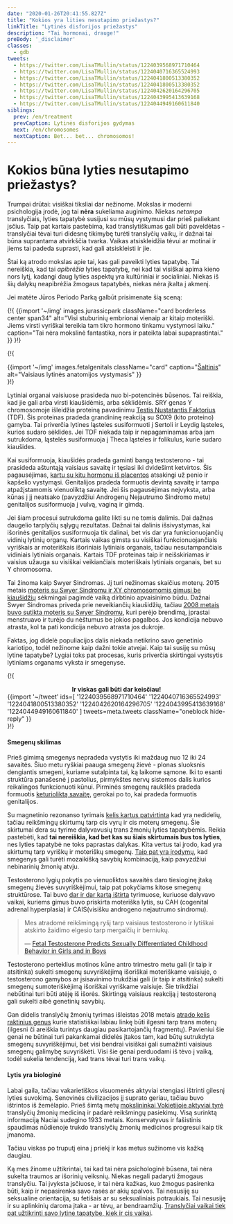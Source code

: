```yaml
---
date: "2020-01-26T20:41:55.827Z"
title: "Kokios yra lities nesutapimo priežastys?"
linkTitle: "Lytinės disforijos priežastys"
description: "Tai hormonai, drauge!"
preBody: '_disclaimer'
classes:
  - gdb
tweets:
  - https://twitter.com/LisaTMullin/status/1224039568971710464
  - https://twitter.com/LisaTMullin/status/1224040716365524993
  - https://twitter.com/LisaTMullin/status/1224041800513380352
  - https://twitter.com/LisaTMullin/status/1224041800513380352
  - https://twitter.com/LisaTMullin/status/1224042620164296705
  - https://twitter.com/LisaTMullin/status/1224043995413639168
  - https://twitter.com/LisaTMullin/status/1224044949160611840
siblings:
  prev: /en/treatment
  prevCaption: Lytinės disforijos gydymas
  next: /en/chromosomes
  nextCaption: Bet... bet... chromosomos!
---
```


# Kokios būna lyties nesutapimo priežastys?

Trumpai drūtai: visiškai tiksliai dar nežinome. Mokslas ir moderni psichologija įrodė, jog tai **nėra** sukeliama auginimo. Niekas *netampa* translyčiais, lyties tapatybė susijusi su mūsų vystymusi dar prieš paliekant įsčius. Taip pat kartais pastebima, kad translytiškumas gali būti paveldėtas - translyčiai tėvai turi didesnę tikimybę turėti translyčių vaikų, ir dažnai tai būna suprantama atvirkščia tvarka. Vaikas atsiskleidžia tėvui ar motinai ir jiems tai padeda suprasti, kad gali atsiskleisti ir jie.

Štai ką atrodo mokslas apie tai, kas gali paveikti lyties tapatybę. Tai nereiškia, kad tai *apibrėžia* lyties tapatybę, nei kad tai visiškai apima kieno nors lytį, kadangi daug lyties aspektų yra kultūriniai ir socialiniai. Niekas iš šių dalykų neapibrėžia žmogaus tapatybės, niekas nėra įkalta į akmenį.

Jei matėte Jūros Periodo Parką galbūt prisimenate šią sceną:

{!{
  {{import '~/img' images.jurassicpark
    className="card borderless center span34"
    alt="Visi stuburinių embrionai vienaip ar kitaip moteriški. Jiems virsti vyriškai tereikia tam tikro hormono tinkamu vystymosi laiku."
    caption="Tai nėra mokslinė fantastika, nors ir pateikta labai supaprastintai."
  }}
}!}

{!{
<div class="gutter flex flex-center print-span3">
  {{import '~/img' images.fetalgenitals
    className="card"
    caption="<a href=\"https://schoolbag.info/biology/concepts/188.html\">Šaltinis</a>"
    alt="Vaisiaus lytinės anatomijos vystymasis"
  }}
</div>
}!}

Lytiniai organai vaisiuose prasideda nuo bi-potencinės būsenos. Tai reiškia, kad jie gali arba virsti kiaušidėmis, arba sėklidėmis. SRY genas Y chromosomoje išleidžia proteiną pavadinimu [Testis Nustatantis Faktorius](https://en.wikipedia.org/wiki/Testis-determining_factor) (TDF). Šis proteinas pradeda grandininę reakciją su SOX9 (kito proteino) gamyba. Tai priverčia lytines ląsteles susiformuoti į Sertoli ir Leydig ląsteles, kurios sudaro sėklides. Jei TDF niekada taip ir nepagaminamas arba jam sutrukdoma, ląstelės susiformuoja į Theca ląsteles ir folikulus, kurie sudaro kiaušides.

Kai susiformuoja, kiaušidės pradeda gaminti bangą testosterono - tai prasideda aštuntąją vaisiaus savaitę ir tęsiasi iki dvidešimt ketvirtos. Šis pagausėjimas, [kartu su kitu hormonu iš placentos](https://www.sciencedaily.com/releases/2019/02/190214153053.htm) atsakingi už penio ir kapšelio vystymąsi. Genitalijos pradeda formuotis devintą savaitę ir tampa atpažįstamomis vienuoliktą savaitę. Jei šis pagausėjimas neįvyksta, arba kūnas į jį neatsako (pavyzdžiui Androgenų Nejautrumo Sindromo metu) genitalijos susiformuoja į vulvą, vaginą ir gimdą.

Jei šiam procesui sutrukdoma galite likti su ne tomis dalimis. Dai dažnas daugelio tarplyčių sąlygų rezultatas. Dažnai tai dalinis išsivystymas, kai išorinės genitalijos susiformuoja tik dalinai, bet vis dar yra funkcionuojančių vidinių lytinių organų. Kartais vaikas gimsta su visiškai funkcionuojančiais vyriškais ar moteriškais išoriniais lytiniais organais, tačiau nesutampančiais vidiniais lytiniais organais. Kartais TDF proteinas taip ir neišskiriamas ir vaisius užauga su visiškai veikiančiais moteriškais lytiniais organais, bet su Y chromosoma.

Tai žinoma kaip Swyer Sindromas. Jį turi nežinomas skaičius moterų. 2015 metais [moteris su Swyer Sindromu ir XY chromosomomis gimusi be kiaušidžių](https://www.independent.co.uk/news/science/mostly-male-woman-gives-birth-to-twins-in-medical-miracle-10033528.html) sėkmingai pagimdė vaiką dirbtinio apvaisinimo būdu. Dažnai Swyer Sindromas priveda prie neveikiančių kiaušidžių, tačiau [2008 metais buvo sutikta moteris su Swyer Sindromu](https://www.ncbi.nlm.nih.gov/pmc/articles/PMC2190741/), kuri perėjo brendimą, įprastai menstruavo ir turėjo du nėštumus be jokios pagalbos. Jos kondicija nebuvo atrasta, kol ta pati kondicija nebuvo atrasta jos dukroje.

Faktas, jog didelė populiacijos dalis niekada netikrino savo genetinio kariotipo, todėl nežinome kaip dažni tokie atvejai. Kaip tai susiję su mūsų lytine tapatybe? Lygiai toks pat procesas, kuris priverčia skirtingai vystsytis lytiniams organams vyksta ir smegenyse.

{!{
<div class="gutter">
  <strong style="display: block;text-align: center;">Ir viskas gali būti dar keisčiau!</strong>
  {{import '~/tweet' ids=[
    '1224039568971710464'
    '1224040716365524993'
    '1224041800513380352'
    '1224042620164296705'
    '1224043995413639168'
    '1224044949160611840'
  ] tweets=meta.tweets className="oneblock hide-reply" }}
</div>
}!}

#### Smegenų skilimas

Prieš gimimą smegenys nepradeda vystytis iki maždaug nuo 12 iki 24 savaitės. Šiuo metu ryškiai paauga smegenų žievė - plonas sluoksnis dengiantis smegeni, kuriame sutalpinta tai, ką laikome sąmone. Iki to esanti struktūra panašesnė į pastolius, pirmykštes nervų sistemos dalis kurios reikalingos funkcionuoti kūnui. Pirminės smegenų raukšlės pradeda formuotis [keturioliktą savaitę](https://www.ncbi.nlm.nih.gov/pmc/articles/PMC2989000/#Sec5title), gerokai po to, kai pradeda formuotis genitalijos.

Su magnetinio rezonanso tyrimais [kelis kartus patvirtinta](https://www.the-scientist.com/features/are-the-brains-of-transgender-people-different-from-those-of-cisgender-people-30027) kad yra nedidelių, tačiau reikšmingų skirtumų tarp cis vyrų ir cis moterų smegenų. Šie skirtumai dera su tyrime dalyvavusių trans žmonių lyties tapatybėmis. Reikia pastebėti, kad **tai nereiškia, kad bet kas su šiais skirtumais bus tos lyties**, nes lyties tapatybė ne toks paprastas dalykas. Kita vertus tai įrodo, kad yra skirtumų tarp vyriškų ir moteriškų smegenų. [Taip pat yra įrodymų](https://www.pnas.org/content/112/50/15468), kad smegenys gali turėti mozaikišką savybių kombinaciją, kaip pavyzdžiui nebinarinių žmonių atvju.

Testosterono lygių pokytis po vienuoliktos savaitės daro tiesioginę įtaką smegenų žievės suvyriškėjimui, taip pat pokyčiams kitose smegenų struktūrose. Tai buvo [dar ir dar kartą ištirta](https://www.ncbi.nlm.nih.gov/pmc/articles/PMC4350266/) tyrimuose, kuriuose dalyvavo vaikai, kuriems gimus buvo priskirta moteriška lytis, su CAH (cogenital adrenal hyperplasia) ir CAIS(visišku androgeno nejautrumo sindromu).

<blockquote class="cite"><p>Mes atradomė reikšmingą ryšį tarp vaisiaus testosterono ir lytiškai atskirto žaidimo elgesio tarp mergaičių ir berniukų.</p>&mdash; <a href="https://www.ncbi.nlm.nih.gov/pmc/articles/PMC2778233/">Fetal Testosterone Predicts Sexually Differentiated Childhood Behavior in Girls and in Boys</a></blockquote>

Testosterono perteklius motinos kūne antro trimestro metu gali (ir taip ir atsitinka) sukelti smegenų suvyriškėjimą išoriškai moteriškame vaisiuje, o testosterono gamybos ar įsisavinimo trukdžiai gali (ir taip ir atsitinka) sukelti smegenų sumoteriškėjimą išoriškai vyriškame vaisiuje. Šie trikdžiai nebūtinai turi būti atėję iš išorės. Skirtingą vaisiaus reakciją į testosteroną gali sukelti aibė genetinių savybių.

Gan didelis translyčių žmonių tyrimas išleistas 2018 metais [atrado kelis raktinius genus](https://academic.oup.com/jcem/article/104/2/390/5104458) kurie statistiškai labiau linkę būti ilgesni tarp trans moterų (ilgesni či areiškia turintys daugiau pasikartojančių fragmentų). Pavieniui šie genai ne būtinai turi pakankamai didelės įtakos tam, kad būtų sutrukdyta smegenų suvyriškėjimui, bet visi bendrai visiškai gali sumažinti vaisiaus smegenų galimybę suvyriškėti. Visi šie genai perduodami iš tėvo į vaiką, todėl sukelia tendenciją, kad trans tėvai turi trans vaikų.

#### Lytis yra biologinė

Labai gaila, tačiau vakarietiškos visuomenės aktyviai stengiasi ištrinti gilesnį lyties suvokimą. Senovinės civilizacijos jį suprato geriau, tačiau buvo ištrintos iš žemėlapio. Prieš šimtą metų [mokslininkai Vokietijoje aktyviai tyrė](https://en.wikipedia.org/wiki/Institut_f%C3%BCr_Sexualwissenschaft) translyčių žmonių mediciną ir padarė reikšmingų pasiekimų. Visą surinktą informaciją Naciai sudegino 1933 metais. Konservatyvus ir fašistinis spaudimas nūdienoje trukdo translyčių žmonių medicinos progresui kaip tik įmanoma.

Tačiau viskas po truputį eina į priekį ir kas metus sužinome vis kažką daugiau.

Ką mes žinome užtikrintai, tai kad tai nėra psichologinė būsena, tai nėra sukelta traumos ar išorinių veiksnių. Niekas negali padaryti žmogaus translyčiu. Tai įvyksta įsčiuose, ir tai nėra kažkas, kuo žmogus pasirenka būti, kaip ir nepasirenka savo rasės ar akių spalvos. Tai nesusiję su seksualine orientacija, su fetišais ar su seksualiniais potraukiais. Tai nesusiję ir su aplinkinių daroma įtaka - ar tėvų, ar bendraamžių. [Translyčiai vaikai tiek pat užtikrinti savo lytine tapatybe, kiek ir cis vaikai](https://www.forbes.com/sites/dawnstaceyennis/2020/12/29/study-transgender-children-recognize-their-authentic-gender-at-early-age-just-like-other-kids/#20bbb14526bf).
